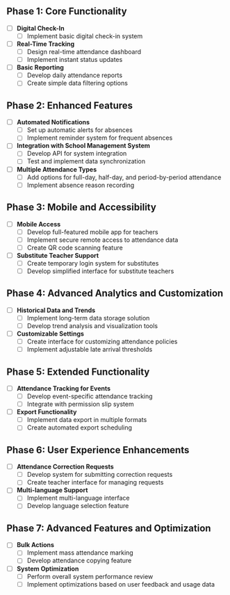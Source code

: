 ## Phase 1: Core Functionality

- [ ] **Digital Check-In**
  - [ ] Implement basic digital check-in system

- [ ] **Real-Time Tracking**
  - [ ] Design real-time attendance dashboard
  - [ ] Implement instant status updates

- [ ] **Basic Reporting**
  - [ ] Develop daily attendance reports
  - [ ] Create simple data filtering options

## Phase 2: Enhanced Features

- [ ] **Automated Notifications**
  - [ ] Set up automatic alerts for absences
  - [ ] Implement reminder system for frequent absences

- [ ] **Integration with School Management System**
  - [ ] Develop API for system integration
  - [ ] Test and implement data synchronization

- [ ] **Multiple Attendance Types**
  - [ ] Add options for full-day, half-day, and period-by-period attendance
  - [ ] Implement absence reason recording

## Phase 3: Mobile and Accessibility

- [ ] **Mobile Access**
  - [ ] Develop full-featured mobile app for teachers
  - [ ] Implement secure remote access to attendance data
  - [ ] Create QR code scanning feature

- [ ] **Substitute Teacher Support**
  - [ ] Create temporary login system for substitutes
  - [ ] Develop simplified interface for substitute teachers

## Phase 4: Advanced Analytics and Customization

- [ ] **Historical Data and Trends**
  - [ ] Implement long-term data storage solution
  - [ ] Develop trend analysis and visualization tools

- [ ] **Customizable Settings**
  - [ ] Create interface for customizing attendance policies
  - [ ] Implement adjustable late arrival thresholds

## Phase 5: Extended Functionality

- [ ] **Attendance Tracking for Events**
  - [ ] Develop event-specific attendance tracking
  - [ ] Integrate with permission slip system

- [ ] **Export Functionality**
  - [ ] Implement data export in multiple formats
  - [ ] Create automated export scheduling

## Phase 6: User Experience Enhancements

- [ ] **Attendance Correction Requests**
  - [ ] Develop system for submitting correction requests
  - [ ] Create teacher interface for managing requests

- [ ] **Multi-language Support**
  - [ ] Implement multi-language interface
  - [ ] Develop language selection feature

## Phase 7: Advanced Features and Optimization

- [ ] **Bulk Actions**
  - [ ] Implement mass attendance marking
  - [ ] Develop attendance copying feature

- [ ] **System Optimization**
  - [ ] Perform overall system performance review
  - [ ] Implement optimizations based on user feedback and usage data

